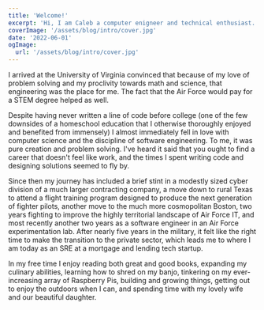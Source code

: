 ```yaml
---
title: 'Welcome!'
excerpt: 'Hi, I am Caleb a computer enigneer and technical enthusiast. I created this site to catalogue my various personal interests. Read on if you are interested and please enjoy!'
coverImage: '/assets/blog/intro/cover.jpg'
date: '2022-06-01'
ogImage:
  url: '/assets/blog/intro/cover.jpg'
---
```


I arrived at the University of Virginia convinced that because of my love of problem solving and my proclivity towards math and science, that engineering was the place for me. The fact that the Air Force would pay for a STEM degree helped as well. 

Despite having never written a line of code before college (one of the few downsides of a homeschool education that I otherwise thoroughly enjoyed and benefited from immensely) I almost immediately fell in love with computer science and the discipline of software engineering. To me, it was pure creation and problem solving. I've heard it said that you ought to find a career that doesn't feel like work, and the times I spent writing code and designing solutions seemed to fly by. 

Since then my journey has included a brief stint in a modestly sized cyber division of a much larger contracting company, a move down to rural Texas to attend a flight training program designed to produce the next generation of fighter pilots, another move to the much more cosmopolitan Boston, two years fighting to improve the highly territorial landscape of Air Force IT, and most recently another two years as a software engineer in an Air Force experimentation lab. After nearly five years in the military, it felt like the right time to make the transition to the private sector, which leads me to where I am today as an SRE at a mortgage and lending tech startup. 

In my free time I enjoy reading both great and good books, expanding my culinary abilities, learning how to shred on my banjo, tinkering on my ever-increasing array of Raspberry Pis, building and growing things, getting out to enjoy the outdoors when I can, and spending time with my lovely wife and our beautiful daughter.
